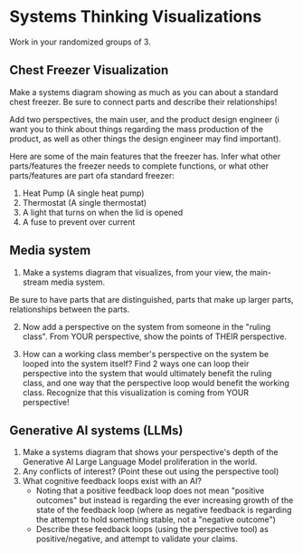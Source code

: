 # Systems Thinking Visualizations
Work in your randomized groups of 3.

## Chest Freezer Visualization
Make a systems diagram showing as much as you can about a standard chest freezer. Be sure to connect parts and describe their relationships!  

Add two perspectives, the main user, and the product design engineer (i want you to think about things regarding the mass production of the product, as well as other things the design engineer may find important). 

Here are some of the main features that the freezer has. Infer what other parts/features the freezer needs to complete functions, or what other parts/features are part ofa standard freezer:
1. Heat Pump (A single heat pump)
2. Thermostat (A single thermostat)
3. A light that turns on when the lid is opened
4. A fuse to prevent over current

## Media system
1. Make a systems diagram that visualizes, from your view, the main-stream media system.  

Be sure to have parts that are distinguished, parts that make up larger parts, relationships between the parts.  

2. Now add a perspective on the system from someone in the "ruling class". From YOUR perspective, show the points of THEIR perspective.  

3. How can a working class member's perspective on the system be looped into the system itself? Find 2 ways one can loop their perspective into the system that would ultimately benefit the ruling class, and one way that the perspective loop would benefit the working class. Recognize that this visualization is coming from YOUR perspective! 

## Generative AI systems (LLMs)
1. Make a systems diagram that shows your perspective's depth of the Generative AI Large Language Model proliferation in the world.
2. Any conflicts of interest? (Point these out using the perspective tool)
3. What cognitive feedback loops exist with an AI?
    - Noting that a positive feedback loop does not mean "positive outcomes" but instead is regarding the ever increasing growth of the state of the feedback loop (where as negative feedback is regarding the attempt to hold something stable, not a "negative outcome")
    -  Describe these feedback loops (using the perspective tool) as positive/negative, and attempt to validate your claims.

